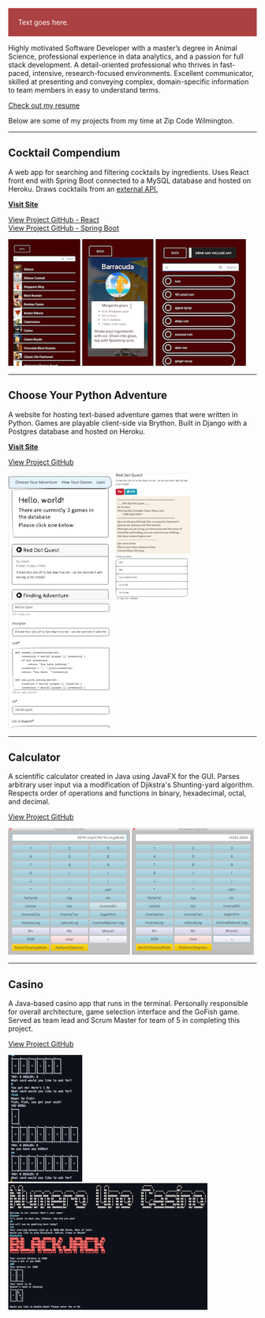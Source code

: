 <div style="padding: 20px; background-color: #ac4142; color: white; margin-bottom: 15px;">
  Text goes here.
</div>

Highly motivated Software Developer with a master’s degree in Animal Science, professional experience in data analytics, and a passion for full stack development. A detail-oriented professional who thrives in fast-paced, intensive, research-focused environments. Excellent communicator, skilled at presenting and conveying complex, domain-specific information to team members in easy to understand terms.  

[Check out my resume](EleonorBartResume.pdf)

Below are some of my projects from my time at Zip Code Wilmington.
<hr>

## Cocktail Compendium

A web app for searching and filtering cocktails by ingredients. Uses React front end with Spring Boot connected to a MySQL database and hosted on Heroku. Draws cocktails from an [external API.](https://www.thecocktaildb.com/api.php) 

**[Visit Site](https://cocktail-compendium.herokuapp.com/)**

[View Project GitHub - React](https://github.com/ElBell/CocktailReact)<br/>
[View Project GitHub - Spring Boot](https://github.com/ElBell/CocktailSpringBoot)  

[![Screenshot of DrinkList](Pictures/DrinkList.png)](https://raw.githubusercontent.com/ElBell/ElBell.github.io/master/Pictures/DrinkListLarge.png)
[![Screenshot of Drink](Pictures/Drink.png)](https://raw.githubusercontent.com/ElBell/ElBell.github.io/master/Pictures/DrinkLarge.png)
[![Screenshot of Drink with Ingredients](Pictures/IngredientList.png)](https://raw.githubusercontent.com/ElBell/ElBell.github.io/master/Pictures/IngredientListLarge.png)

<hr>

## Choose Your Python Adventure
A website for hosting text-based adventure games that were written in Python. Games are playable client-side via Brython. Built in Django with a Postgres database and hosted on Heroku. 

**[Visit Site](https://choose-your-python-adventure.herokuapp.com/)**

[View Project GitHub](https://github.com/ElBell/ChooseYourAdventure)

[![Screenshot of HomePage](Pictures/HomePage.png)](https://raw.githubusercontent.com/ElBell/ElBell.github.io/master/Pictures/HomePageLarge.png)
[![Screenshot of PlayGame](Pictures/PlayGame.png)](https://raw.githubusercontent.com/ElBell/ElBell.github.io/master/Pictures/PlayGameLarge.png)
[![Screenshot of EditGame](Pictures/EditGame.png)](https://raw.githubusercontent.com/ElBell/ElBell.github.io/master/Pictures/EditGameLarge.png)

<hr>

## Calculator
A scientific calculator created in Java using JavaFX for the GUI. Parses arbitrary user input via a modification of Djikstra's Shunting-yard algorithm. Respects order of operations and functions in binary, hexadecimal, octal, and decimal.

[View Project GitHub](https://github.com/ElBell/Calculator)

[![Screenshot of Equation](Pictures/CalcEquation.png)](https://raw.githubusercontent.com/ElBell/ElBell.github.io/master/Pictures/CalcEquationLarge.png)
[![Screenshot of Answer](Pictures/CalcAnswer.png)](https://raw.githubusercontent.com/ElBell/ElBell.github.io/master/Pictures/CalcAnswerLarge.png)

<hr>

## Casino
A Java-based casino app that runs in the terminal. Personally responsible for overall architecture, game selection interface and the GoFish game. Served as team lead and Scrum Master for team of 5 in completing this project.

[View Project GitHub](https://github.com/ElBell/Maven.Casino)

[![Screenshot of GoFish](Pictures/GoFish.png)](https://raw.githubusercontent.com/ElBell/ElBell.github.io/master/Pictures/GoFishLarge.png)
[![Screenshot of Casino Opening](Pictures/CasinoOpening.png)](https://raw.githubusercontent.com/ElBell/ElBell.github.io/master/Pictures/CasinoOpeningLarge.png)


